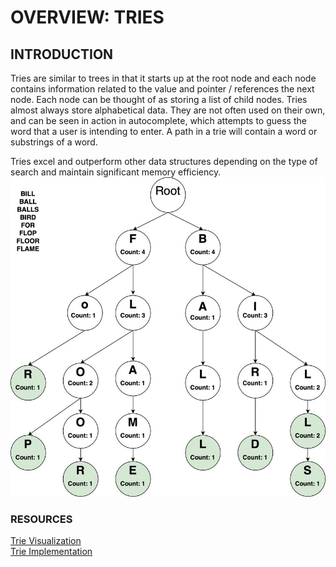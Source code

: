 # OVERVIEW: TRIES
## INTRODUCTION
Tries are similar to trees in that it starts up at the root node and each node contains information related to the value and pointer / references the next node. Each node can be
thought of as storing a list of child nodes. Tries almost always store alphabetical data. They are not often used on their own, and can be seen in action in autocomplete, which attempts to guess the word that a user is intending to enter.
A path in a trie will contain a word or substrings of a word.  

Tries excel and outperform other data structures depending on the type of search and maintain significant memory 
efficiency.
![img.png](img.png)
### RESOURCES
[Trie Visualization](https://www.cs.usfca.edu/~galles/visualization/Trie.html)  
[Trie Implementation](https://github.com/trekhleb/javascript-algorithms/tree/master/src/data-structures/trie)  
[]()  